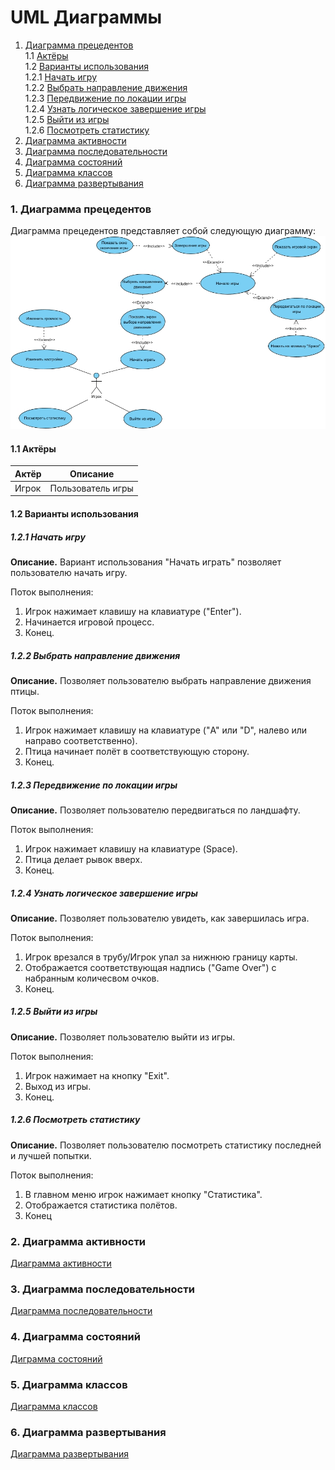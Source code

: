 # UML Диаграммы
1. [Диаграмма прецедентов](#1)<br>
1.1 [Актёры](#1.1)<br>
1.2 [Варианты использования](#1.2)<br>
1.2.1 [Начать игру](#1.2.1)<br>
1.2.2 [Выбрать направление движения](#1.2.2)<br>
1.2.3 [Передвижение по локации игры](#1.2.3)<br>
1.2.4 [Узнать логическое завершение игры](#1.2.4)<br>
1.2.5 [Выйти из игры](#1.2.5)<br>
1.2.6 [Посмотреть статистику](#1.2.6)<br>
2. [Диаграмма активности](#2)
3. [Диаграмма последовательности](#3)
4. [Диаграмма состояний](#4)
5. [Диаграмма классов](#5)
6. [Диаграмма развертывания](#6)

### 1. Диаграмма прецедентов<a name="1"></a>
Диаграмма прецедентов представляет собой следующую диаграмму:
![UseCase](https://github.com/FLAPJVCK/FlappyBird/blob/master/%D0%94%D0%B8%D0%B0%D0%B3%D1%80%D0%B0%D0%BC%D0%BC%D1%8B/UseCase/Use%20Case.jpg)
#### 1.1 Актёры<a name="1.1"></a>
Актёр | Описание
--- | ---
Игрок| Пользователь игры

#### 1.2 Варианты использования<a name="1.2"></a>
##### 1.2.1 Начать игру<a name="1.2.1"></a>
**Описание.** Вариант использования "Начать играть" позволяет пользователю начать игру.

Поток выполнения:
1. Игрок нажимает клавишу на клавиатуре ("Enter").
2. Начинается игровой процесс.
3. Конец.

##### 1.2.2 Выбрать направление движения<a name="1.2.2"></a>
**Описание.** Позволяет пользователю выбрать направление движения птицы.

Поток выполнения:
1. Игрок нажимает клавишу на клавиатуре ("A" или "D", налево или направо соответственно).
2. Птица начинает полёт в соответствующую сторону.
3. Конец.

##### 1.2.3 Передвижение по локации игры<a name="1.2.3"></a>
**Описание.** Позволяет пользователю передвигаться по ландшафту.

Поток выполнения:
1. Игрок нажимает клавишу на клавиатуре (Space).
2. Птица делает рывок вверх.
3. Конец.

##### 1.2.4 Узнать логическое завершение игры<a name="1.2.4"></a>
**Описание.** Позволяет пользователю увидеть, как завершилась игра.

Поток выполнения:
1. Игрок врезался в трубу/Игрок упал за нижнюю границу карты.
2. Отображается соответствующая надпись ("Game Over") с набранным количесвом очков.
3. Конец.

##### 1.2.5 Выйти из игры<a name="1.2.5"></a>
**Описание.** Позволяет пользователю выйти из игры.

Поток выполнения:
1. Игрок нажимает на кнопку "Exit".
2. Выход из игры.
3. Конец.

##### 1.2.6 Посмотреть статистику<a name="1.2.6"></a>
**Описание.** Позволяет пользователю посмотреть статистику последней и лучшей попытки.

Поток выполнения:
1. В главном меню игрок нажимает кнопку "Статистика". 
2. Отображается статистика полётов.
3. Конец


### 2. Диаграмма активности<a name="2"></a>
[Диаграмма активности](https://github.com/FLAPJVCK/FlappyBird/tree/master/%D0%94%D0%B8%D0%B0%D0%B3%D1%80%D0%B0%D0%BC%D0%BC%D1%8B/Activity)
### 3. Диаграмма последовательности<a name="3"></a>
[Диаграмма последовательности](https://github.com/FLAPJVCK/FlappyBird/tree/master/%D0%94%D0%B8%D0%B0%D0%B3%D1%80%D0%B0%D0%BC%D0%BC%D1%8B/Sequence)
### 4. Диаграмма состояний<a name="4"></a>
[Диграмма состояний](https://github.com/FLAPJVCK/FlappyBird/tree/master/%D0%94%D0%B8%D0%B0%D0%B3%D1%80%D0%B0%D0%BC%D0%BC%D1%8B/State)
### 5. Диаграмма классов<a name="5"></a>
[Диаграмма классов](https://github.com/FLAPJVCK/FlappyBird/blob/master/%D0%94%D0%B8%D0%B0%D0%B3%D1%80%D0%B0%D0%BC%D0%BC%D1%8B/Class/README.md)
### 6. Диаграмма развертывания<a name="6"></a>
[Диаграмма развертывания](https://github.com/FLAPJVCK/FlappyBird/tree/master/%D0%94%D0%B8%D0%B0%D0%B3%D1%80%D0%B0%D0%BC%D0%BC%D1%8B/Deployment)
